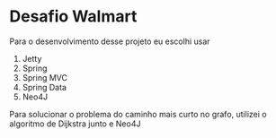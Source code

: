 # Desafio Walmart

Para o desenvolvimento desse projeto eu escolhi usar

1. Jetty
2. Spring
3. Spring MVC
4. Spring Data
5. Neo4J

Para solucionar o problema do caminho mais curto no grafo, utilizei o algoritmo de Dijkstra junto e Neo4J



